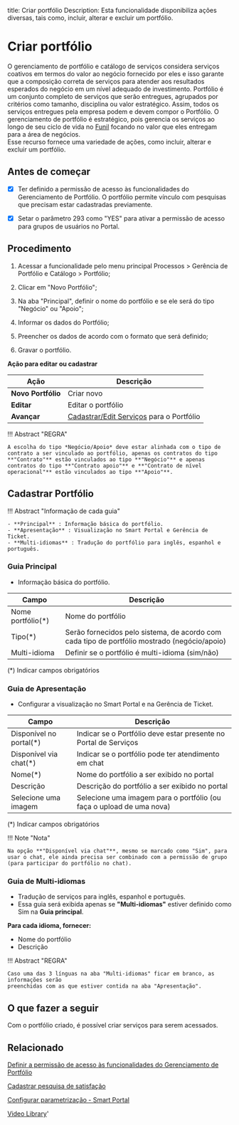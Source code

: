 title: Criar portfólio
Description: Esta funcionalidade disponibiliza ações diversas, tais como, incluir, alterar e excluir um portfólio.
# Criar portfólio

O gerenciamento de portfólio e catálogo de serviços considera serviços coativos em termos do valor ao negócio fornecido por eles e isso garante que a composição correta de serviços para atender aos resultados esperados do negócio em um nível adequado de investimento.
Portfólio é um conjunto completo de serviços que serão entregues, agrupados por critérios como tamanho, disciplina ou valor estratégico. Assim, todos os serviços entregues pela empresa podem e devem compor o Portfólio.
O gerenciamento de portfólio é estratégico, pois gerencia os serviços ao longo de seu ciclo de vida no [Funil](/pt-br/citsmart-platform-9/processes/portfolio-and-catalog/use/pipeline.html) focando no valor que eles entregam para a área de negócios.  
Esse recurso fornece uma variedade de ações, como incluir, alterar e excluir um portfólio.

## Antes de começar

- [x] Ter definido a permissão de acesso às funcionalidades do Gerenciamento de
Portfólio. O portfólio permite vínculo com pesquisas que precisam estar cadastradas
previamente.

- [x] Setar o parâmetro 293 como "YES" para ativar a permissão de acesso para grupos de usuários no Portal.

## Procedimento

1.  Acessar a funcionalidade pelo menu principal Processos \> Gerência de
    Portfólio e Catálogo \> Portfólio;

2.  Clicar em "Novo Portfólio";

3.  Na aba "Principal", definir o nome do portfólio e se ele será do tipo "Negócio" ou "Apoio"; 

4.  Informar os dados do Portfólio;

5.  Preencher os dados de acordo com o formato que será definido;

6.  Gravar o portfólio.

 **Ação para editar ou cadastrar**

| Ação               | Descrição                                  |
|--------------------|--------------------------------------------|
| **Novo Portfólio** | Criar novo                                 |
| **Editar**         | Editar o portfólio                         |
| **Avançar**        | [Cadastrar/Edit Serviços](/pt-br/citsmart-platform-9/processes/portfolio-and-catalog/use/register-a-service.html) para o Portfólio |

!!! Abstract "REGRA"

    A escolha do tipo *Negócio/Apoio* deve estar alinhada com o tipo de contrato a ser vinculado ao portfólio, apenas os contratos do tipo **"Contrato"** estão vinculados ao tipo **"Negócio"** e apenas contratos do tipo **"Contrato apoio"** e **"Contrato de nível operacional"** estão vinculados ao tipo **"Apoio"**.
 
## Cadastrar Portfólio 

!!! Abstract "Informação de cada guia"
  
    - **Principal** : Informação básica do portfólio.  
    - **Apresentação** : Visualização no Smart Portal e Gerência de Ticket.
    - **Multi-idiomas** : Tradução do portfólio para inglês, espanhol e português.

### Guia Principal 
-   Informação básica do portfólio.

| Campo                                     | Descrição                                                         |
|-------------------------------------------|-------------------------------------------------------------------|
| Nome portfólio(\*)                        | Nome do portfólio                                                 |
| Tipo(\*)                                  | Serão fornecidos pelo sistema, de acordo com cada tipo de portfólio mostrado (negócio/apoio) |
| Multi-idioma                              | Definir se o portfólio é multi-idioma (sim/não)                   |

(*) Indicar campos obrigatórios

### Guia de Apresentação 
-   Configurar a visualização no Smart Portal e na Gerência de Ticket.

| Campo                                        | Descrição                                                               |
|----------------------------------------------|-------------------------------------------------------------------------|
| Disponível no portal(\*)                     | Indicar se o Portfólio deve estar presente no Portal de Serviços        |
| Disponível via chat(\*)                      | Indicar se o portfólio pode ter atendimento em chat                     |
| Nome(\*)                                     | Nome do portfólio a ser exibido no portal                               |
| Descrição                                    | Descrição do portfólio a ser exibido no portal                          |
| Selecione uma imagem                         | Selecione uma imagem para o portfólio (ou faça o upload de uma nova)    |

(*) Indicar campos obrigatórios

!!! Note "Nota"

    Na opção **"Disponível via chat"**, mesmo se marcado como "Sim", para usar o chat, ele ainda precisa ser combinado com a permissão de grupo (para participar do portfólio no chat). 

### Guia de Multi-idiomas
-   Tradução de serviços para inglês, espanhol e português.  
-   Essa guia será exibida apenas se **"Multi-idiomas"** estiver definido como Sim na **Guia principal**.

**Para cada idioma, fornecer:**  
-   Nome do portfólio  
-   Descrição

!!! Abstract "REGRA"

    Caso uma das 3 línguas na aba "Multi-idiomas" ficar em branco, as informações serão
    preenchidas com as que estiver contida na aba "Apresentação".


## O que fazer a seguir

Com o portfólio criado, é possível criar serviços para serem acessados.

Relacionado
---------------

[Definir a permissão de acesso às funcionalidades do Gerenciamento de Portfólio](/pt-br/citsmart-platform-9/processes/portfolio-and-catalog/configuration/access-portfolio-management.html)

[Cadastrar pesquisa de satisfação](/pt-br/citsmart-platform-9/processes/portfolio-and-catalog/configuration/register-satisfaction-survey.html)

[Configurar parametrização - Smart Portal](/pt-br/citsmart-platform-9/platform-administration/parameters-list/configure-parametrization-smart-portal.html)

<i class='fa fa-youtube-play  fa-2x' style='color:#97ce17;vertical-align: middle;'> </i> [Video Library](https://www.youtube.com/playlist?list=PLB5qK2uzf2RNuLck4D45CohnoacGmsTys)'

<!-- !!! tip "About"

    <b>Product/Version:</b> CITSmart | 9.00 &nbsp;&nbsp;
    <b>Updated:</b>01/16/2021 – Larissa Lourenço

